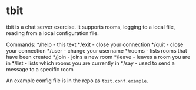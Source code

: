 # tbit
tbit is a chat server exercise.
It supports rooms, logging to a local file, reading from a local configuration file.

Commands:
*/help - this text
*/exit - close your connection
*/quit - close your connection
*/user <username> - change your username
*/rooms - lists rooms that have been created
*/join <room> - joins a new room
*/leave <room> - leaves a room you are in
*/list - lists which rooms you are currently in
*/say <room> <message> - used to send a message to a specific room

An example config file is in the repo as `tbit.conf.example`.
